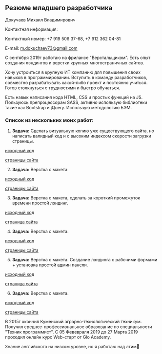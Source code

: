 ## Резюме младшего разработчика

Докучаев Михаил Владимирович

Контактная информация:

Контактный номер: +7 919 506 37-68, +7 912 362 04-81 

E-mail: m.dokuchaev73@gmail.com 

С сентября 2019г работаю на фрилансе "Верстальщиком". Есть опыт создания лэндингов и верстки крупных многостраничных сайтов.

Хочу устроиться в крупную ИТ компанию для повышения своих навыков в программировании. Вступить в команду разработчиков, совместно разрабатывать какой-либо проект и постоянно учиться. Готов столкнуться с трудностями и быстро обучаться.  

Есть навык написания кода HTML, CSS и простых функций на JS. Пользуюсь препроцессорам SASS, активно использую библиотеки такие как Bootstrap и jQuery. Использую методологию БЭМ.

### Список из нескольких моих работ:

  1. **Задача:** Сделать визуальную копию уже существующего сайта, но написать валидный код и с высоким индексом скорости загрузки страницы.

  [исходный код](https://github.com/mihazzz123/safe77)

  [страницы сайта](https://mihazzz123.github.io/safe77/dist/pages.html)

  2. **Задача:** Верстка с макета

  [исходный код](https://github.com/mihazzz123/hunter_casino/tree/master/hunter_casino)

  [страницы сайта](https://mihazzz123.github.io/hunter_casino/hunter_casino/pages.html)
  
  3. **Задача:** Верстка с макета, сделать за короткий промежуток времени простой лэндинг. 

  [исходный код](https://github.com/mihazzz123/kitchen)

  [страница сайта](https://mihazzz123.github.io/kitchen/src/index.html)

  4. **Задача:** Верстка с макета. 

  [исходный код](https://github.com/mihazzz123/maxicars)

  [страницы сайта](https://mihazzz123.github.io/maxicars/pages.html)

  5. **Задача:** Верстка с макета. Создание лэндинга с рабочими формами + установка простой админ панели. 

  [исходный код](https://github.com/mihazzz123/miralex)

  [страница сайта](https://github.com/mihazzz123/miralex)

  6. **Задача:** Верстка с макета. 

  [исходный код](https://github.com/mihazzz123/zapvodproekt)
  
  [страницы сайта](https://mihazzz123.github.io/zapvodproekt/index.html)

В 2015г окончил Куменский аграрно-технологический техникум. Получил среднее-профессиональное образование по специальности "Техник программист". С 05 Февевраля 2019 до 27 Марта 2019 проходил онлайн курс Web-старт от Glo Academy.

Знание английского на низком уровне, но я работаю над этим:slightly_smiling_face: